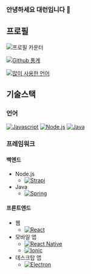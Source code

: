 ### 안녕하세요 대런입니다 👋

## 프로필

![프로필 카운터](https://komarev.com/ghpvc/?username=darron1217)

[![Github 통계](https://github-readme-stats.vercel.app/api?username=darron1217&count_private=true&show_icons=true)](https://github.com/anuraghazra/github-readme-stats)

[![많이 사용한 언어](https://github-readme-stats.vercel.app/api/top-langs/?username=darron1217&layout=compact)](https://github.com/anuraghazra/github-readme-stats)

## 기술스택

### 언어
[![Javascript](https://img.shields.io/static/v1?label=&message=Javascript&color=F7DF1E&logo=javascript&logoColor=white)](https://developer.mozilla.org/ko/docs/Web/JavaScript)
[![Node.js](https://img.shields.io/static/v1?label=&message=Node.js&color=339933&logo=node.js&logoColor=white)](https://nodejs.org/)
[![Java](https://img.shields.io/static/v1?label=&message=Java&color=007396&logo=java&logoColor=white)](https://www.java.com/)

### 프레임워크

#### 백엔드
- Node.js
    - [![Strapi](https://img.shields.io/static/v1?label=&message=Express&color=404d59&logo=express&logoColor=white)](https://expressjs.com/)
- Java
    - [![Spring](https://img.shields.io/static/v1?label=&message=Spring&color=6DB33F&logo=spring&logoColor=white)](https://spring.io/)

#### 프론트엔드
- 웹
    - [![React](https://img.shields.io/static/v1?label=&message=React&color=61DAFB&logo=react&logoColor=black)](https://ko.reactjs.org/)
- 모바일 앱
    - [![React Native](https://img.shields.io/static/v1?label=&message=React%20Native&color=61DAFB&logo=react&logoColor=black)](https://reactnative.dev/)
    - [![Ionic](https://img.shields.io/static/v1?label=&message=Ionic&color=3880FF&logo=ionic&logoColor=white)](https://ionicframework.com/)
- 데스크탑 앱
    - [![Electron](https://img.shields.io/static/v1?label=&message=Electron&color=47848F&logo=electron&logoColor=white)](https://www.electronjs.org/)

